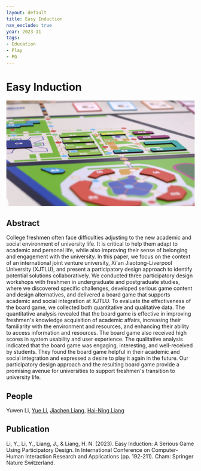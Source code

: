 ```yaml
---
layout: default
title: Easy Induction
nav_exclude: true
year: 2023-11
tags:
- Education
- Play
- PG
---
```


# Easy Induction
![Easy Induction](project_pictures/EasyInduction.png)

## Abstract
College freshmen often face difficulties adjusting to the new academic and social environment of university life. It is critical to help them adapt to academic and personal life, while also improving their sense of belonging and engagement with the university. In this paper, we focus on the context of an international joint venture university, Xi'an Jiaotong-Liverpool University (XJTLU), and present a participatory design approach to identify potential solutions collaboratively. We conducted three participatory design workshops with freshmen in undergraduate and postgraduate studies, where we discovered specific challenges, developed serious game content and design alternatives, and delivered a board game that supports academic and social integration at XJTLU. To evaluate the effectiveness of the board game, we collected both quantitative and qualitative data. The quantitative analysis revealed that the board game is effective in improving freshmen's knowledge acquisition of academic affairs, increasing their familiarity with the environment and resources, and enhancing their ability to access information and resources. The board game also received high scores in system usability and user experience. The qualitative analysis indicated that the board game was engaging, interesting, and well-received by students. They found the board game helpful in their academic and social integration and expressed a desire to play it again in the future. Our participatory design approach and the resulting board game provide a promising avenue for universities to support freshmen's transition to university life.

## People
Yuwen Li, [Yue Li], [Jiachen Liang], [Hai-Ning Liang]

## Publication
Li, Y., Li, Y., Liang, J., & Liang, H. N. (2023). Easy Induction: A Serious Game Using Participatory Design. In International Conference on Computer-Human Interaction Research and Applications (pp. 192-211). Cham: Springer Nature Switzerland.

[Yue Li]: https://imyueli.github.io/
[Jiachen Liang]: ../team/phd_students/Jiachen%20Liang
[Hai-Ning Liang]: https://cma.hkust-gz.edu.cn/people/hai-ning-liang/
